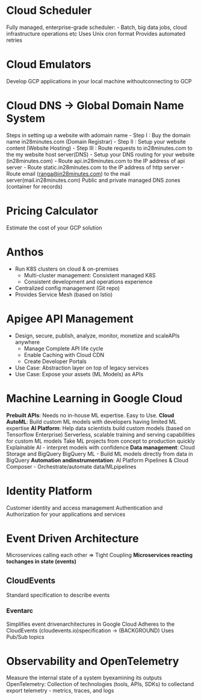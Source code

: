 # Cloud Scheduler
Fully managed, enterprise-grade scheduler:
    - Batch, big data jobs, cloud infrastructure operations etc
Uses Unix cron format
Provides automated retries

# Cloud Emulators
Develop  GCP  applications  in  your  local  machine  withoutconnecting to GCP

# Cloud DNS ->  Global Domain Name System
Steps  in  setting  up  a  website  with  adomain name
    - Step I : Buy the domain name in28minutes.com (Domain Registrar)
    - Step II : Setup your website content (Website Hosting)
    - Step III : Route requests to in28minutes.com to the my website host server(DNS)
        - Setup your DNS routing for your website (in28minutes.com)
            - Route api.in28minutes.com to the IP address of api server
            - Route static.in28minutes.com to the IP address of http server
            - Route email (ranga@in28minutes.com) to the mail server(mail.in28minutes.com)
        Public and private managed DNS zones (container for records)

# Pricing Calculator
Estimate the cost of your GCP solution

# Anthos
- Run K8S clusters on cloud & on-premises
    - Multi-cluster management: Consistent managed K8S
    - Consistent development and operations experience
- Centralized config management (Git repo)
- Provides Service Mesh (based on Istio)

# Apigee API Management
- Design, secure, publish, analyze, monitor, monetize and scaleAPIs anywhere
    - Manage Complete API life cycle
    - Enable Caching with Cloud CDN
    - Create Developer Portals
- Use Case: Abstraction layer on top of legacy services
- Use Case: Expose your assets (ML Models) as APIs

# Machine Learning in Google Cloud
**Prebuilt APIs**: Needs no in-house ML expertise. Easy to Use.
**Cloud AutoML**: Build custom ML models with developers having limited ML expertise
**AI Platform**: Help data scientists build custom models (based on Tensorflow Enterprise)
    Serverless, scalable training and serving capabilities for custom ML models
    Take ML projects from concept to production quickly
    Explainable AI - interpret models with confidence
**Data management**: Cloud Storage and BigQuery
    BigQuery ML - Build ML models directly from data in BigQuery
**Automation andinstrumentation**: AI Platform Pipelines & Cloud Composer - Orchestrate/automate data/MLpipelines

# Identity Platform
Customer identity and access management
    Authentication and Authorization for your applications and services

# Event Driven Architecture
Microservices calling each other => Tight Coupling
**Microservices reacting tochanges in state (events)**

## CloudEvents
Standard specification to describe events

### Eventarc
Simplifies  event  drivenarchitectures in Google Cloud
Adheres to the CloudEvents (cloudevents.io)specification -> (BACKGROUND) Uses Pub/Sub topics

# Observability and OpenTelemetry
Measure  the  internal  state  of  a  system  byexamining its outputs
OpenTelemetry:  Collection  of  technologies  (tools,  APIs,  SDKs)  to  collectand export telemetry
    - metrics, traces, and logs 

